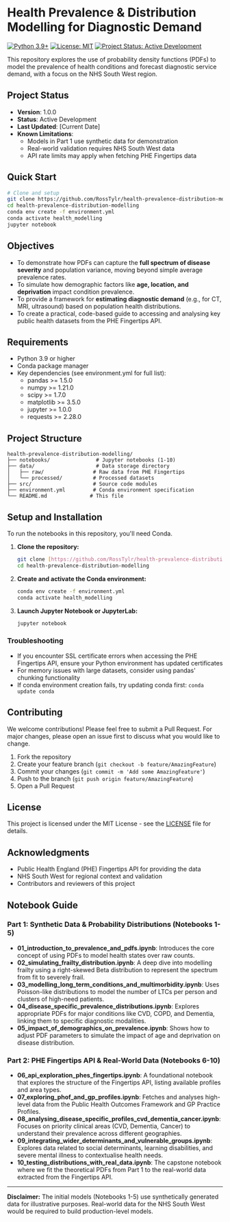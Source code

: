 # Health Prevalence & Distribution Modelling for Diagnostic Demand

[![Python 3.9+](https://img.shields.io/badge/python-3.9+-blue.svg)](https://www.python.org/downloads/)
[![License: MIT](https://img.shields.io/badge/License-MIT-yellow.svg)](https://opensource.org/licenses/MIT)
[![Project Status: Active Development](https://img.shields.io/badge/Project%20Status-Active%20Development-green)](https://github.com/RossTylr/health-prevalence-distribution-modelling)

This repository explores the use of probability density functions (PDFs) to model the prevalence of health conditions and forecast diagnostic service demand, with a focus on the NHS South West region.

## Project Status
- **Version**: 1.0.0
- **Status**: Active Development
- **Last Updated**: [Current Date]
- **Known Limitations**: 
  - Models in Part 1 use synthetic data for demonstration
  - Real-world validation requires NHS South West data
  - API rate limits may apply when fetching PHE Fingertips data

## Quick Start
```bash
# Clone and setup
git clone https://github.com/RossTylr/health-prevalence-distribution-modelling.git
cd health-prevalence-distribution-modelling
conda env create -f environment.yml
conda activate health_modelling
jupyter notebook
```

## Objectives

* To demonstrate how PDFs can capture the **full spectrum of disease severity** and population variance, moving beyond simple average prevalence rates.
* To simulate how demographic factors like **age, location, and deprivation** impact condition prevalence.
* To provide a framework for **estimating diagnostic demand** (e.g., for CT, MRI, ultrasound) based on population health distributions.
* To create a practical, code-based guide to accessing and analysing key public health datasets from the PHE Fingertips API.

## Requirements
- Python 3.9 or higher
- Conda package manager
- Key dependencies (see environment.yml for full list):
  - pandas >= 1.5.0
  - numpy >= 1.21.0
  - scipy >= 1.7.0
  - matplotlib >= 3.5.0
  - jupyter >= 1.0.0
  - requests >= 2.28.0

## Project Structure
```
health-prevalence-distribution-modelling/
├── notebooks/               # Jupyter notebooks (1-10)
├── data/                    # Data storage directory
│   ├── raw/                # Raw data from PHE Fingertips
│   └── processed/          # Processed datasets
├── src/                    # Source code modules
├── environment.yml         # Conda environment specification
└── README.md              # This file
```

## Setup and Installation

To run the notebooks in this repository, you'll need Conda.

1.  **Clone the repository:**
    ```bash
    git clone [https://github.com/RossTylr/health-prevalence-distribution-modelling.git](https://github.com/RossTylr/health-prevalence-distribution-modelling.git)
    cd health-prevalence-distribution-modelling
    ```

2.  **Create and activate the Conda environment:**
    ```bash
    conda env create -f environment.yml
    conda activate health_modelling
    ```

3.  **Launch Jupyter Notebook or JupyterLab:**
    ```bash
    jupyter notebook
    ```

### Troubleshooting
- If you encounter SSL certificate errors when accessing the PHE Fingertips API, ensure your Python environment has updated certificates
- For memory issues with large datasets, consider using pandas' chunking functionality
- If conda environment creation fails, try updating conda first: `conda update conda`

## Contributing
We welcome contributions! Please feel free to submit a Pull Request. For major changes, please open an issue first to discuss what you would like to change.

1. Fork the repository
2. Create your feature branch (`git checkout -b feature/AmazingFeature`)
3. Commit your changes (`git commit -m 'Add some AmazingFeature'`)
4. Push to the branch (`git push origin feature/AmazingFeature`)
5. Open a Pull Request

## License
This project is licensed under the MIT License - see the [LICENSE](LICENSE) file for details.

## Acknowledgments
- Public Health England (PHE) Fingertips API for providing the data
- NHS South West for regional context and validation
- Contributors and reviewers of this project

## Notebook Guide

### Part 1: Synthetic Data & Probability Distributions (Notebooks 1-5)
* **01_introduction_to_prevalence_and_pdfs.ipynb**: Introduces the core concept of using PDFs to model health states over raw counts.
* **02_simulating_frailty_distribution.ipynb**: A deep dive into modelling frailty using a right-skewed Beta distribution to represent the spectrum from fit to severely frail.
* **03_modelling_long_term_conditions_and_multimorbidity.ipynb**: Uses Poisson-like distributions to model the number of LTCs per person and clusters of high-need patients.
* **04_disease_specific_prevalence_distributions.ipynb**: Explores appropriate PDFs for major conditions like CVD, COPD, and Dementia, linking them to specific diagnostic modalities.
* **05_impact_of_demographics_on_prevalence.ipynb**: Shows how to adjust PDF parameters to simulate the impact of age and deprivation on disease distribution.

### Part 2: PHE Fingertips API & Real-World Data (Notebooks 6-10)
* **06_api_exploration_phes_fingertips.ipynb**: A foundational notebook that explores the structure of the Fingertips API, listing available profiles and area types.
* **07_exploring_phof_and_gp_profiles.ipynb**: Fetches and analyses high-level data from the Public Health Outcomes Framework and GP Practice Profiles.
* **08_analysing_disease_specific_profiles_cvd_dementia_cancer.ipynb**: Focuses on priority clinical areas (CVD, Dementia, Cancer) to understand their prevalence across different geographies.
* **09_integrating_wider_determinants_and_vulnerable_groups.ipynb**: Explores data related to social determinants, learning disabilities, and severe mental illness to contextualise health needs.
* **10_testing_distributions_with_real_data.ipynb**: The capstone notebook where we fit the theoretical PDFs from Part 1 to the real-world data extracted from the Fingertips API.

---
**Disclaimer:** The initial models (Notebooks 1-5) use synthetically generated data for illustrative purposes. Real-world data for the NHS South West would be required to build production-level models.